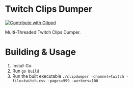 # Twitch Clips Dumper
[![Contribute with Gitpod](https://img.shields.io/badge/Contribute%20with-Gitpod-908a85?logo=gitpod)](https://gitpod.io/#https://github.com/Nojus0/go-twitch-clips-dumper)

Multi-Threaded Twitch Clips Dumper.

# Building & Usage
1. Install Go
2. Run `go build`
3. Run the built executable `./clipdumper -channel=twitch -file=twitch.csv -pages=999 -workers=100`
